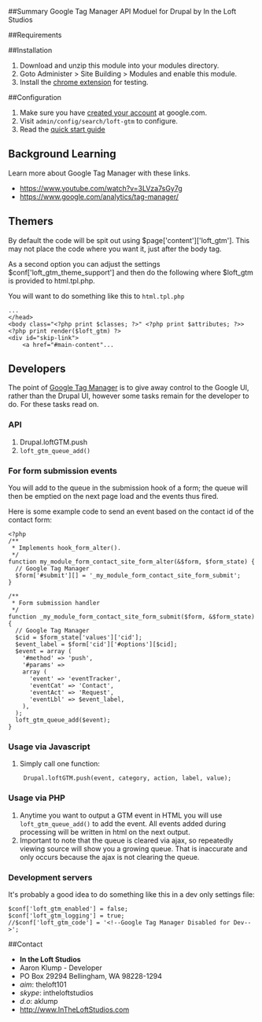 ##Summary
Google Tag Manager API Moduel for Drupal by In the Loft Studios

##Requirements


##Installation
1. Download and unzip this module into your modules directory.
1. Goto Administer > Site Building > Modules and enable this module.
1. Install the [chrome extension](https://chrome.google.com/webstore/detail/tag-assistant-by-google/kejbdjndbnbjgmefkgdddjlbokphdefk?hl=en) for testing.

##Configuration
1. Make sure you have [created your account](https://www.google.com/analytics/tag-manager/get-started/) at google.com.
1. Visit `admin/config/search/loft-gtm` to configure.
1. Read the [quick start guide](https://developers.google.com/tag-manager/quickstart)

## Background Learning
Learn more about Google Tag Manager with these links.
* <https://www.youtube.com/watch?v=3LVza7sGy7g>
* <https://www.google.com/analytics/tag-manager/>

## Themers
By default the code will be spit out using $page['content']['loft_gtm'].  This may not place the code where you want it, just after the body tag.

As a second option you can adjust the settings $conf['loft_gtm_theme_support'] and then do the following where $loft_gtm is provided to html.tpl.php.

You will want to do something like this to `html.tpl.php`
    
    ...
    </head>
    <body class="<?php print $classes; ?>" <?php print $attributes; ?>>
    <?php print render($loft_gtm) ?>
    <div id="skip-link">
        <a href="#main-content"...

## Developers
The point of [Google Tag Manager](https://www.google.com/analytics/tag-manager/) is to give away control to the Google UI, rather than the Drupal UI, however some tasks remain for the developer to do.  For these tasks read on.

### API
1. Drupal.loftGTM.push
1. `loft_gtm_queue_add()`

### For form submission events
You will add to the queue in the submission hook of a form; the queue will then be emptied on the next page load and the events thus fired.

Here is some example code to send an event based on the contact id of the contact form:

    <?php
    /**
     * Implements hook_form_alter().
     */
    function my_module_form_contact_site_form_alter(&$form, $form_state) {
      // Google Tag Manager
      $form['#submit'][] = '_my_module_form_contact_site_form_submit';
    }
    
    /**
     * Form submission handler
     */
    function _my_module_form_contact_site_form_submit($form, &$form_state) {
      // Google Tag Manager
      $cid = $form_state['values']['cid'];
      $event_label = $form['cid']['#options'][$cid];
      $event = array (
        '#method' => 'push',
        '#params' =>
        array (
          'event' => 'eventTracker',
          'eventCat' => 'Contact',
          'eventAct' => 'Request',
          'eventLbl' => $event_label,
        ),
      );
      loft_gtm_queue_add($event);
    }

### Usage via Javascript
1. Simply call one function:

        Drupal.loftGTM.push(event, category, action, label, value);
    
### Usage via PHP
1. Anytime you want to output a GTM event in HTML you will use `loft_gtm_queue_add()` to add the event.  All events added during processing will be written in html on the next output.
1. Important to note that the queue is cleared via ajax, so repeatedly viewing source will show you a growing queue.  That is inaccurate and only occurs because the ajax is not clearing the queue.

### Development servers
It's probably a good idea to do something like this in a dev only settings file:

    $conf['loft_gtm_enabled'] = false;
    $conf['loft_gtm_logging'] = true;
    //$conf['loft_gtm_code'] = '<!--Google Tag Manager Disabled for Dev-->';

##Contact
* **In the Loft Studios**
* Aaron Klump - Developer
* PO Box 29294 Bellingham, WA 98228-1294
* _aim_: theloft101
* _skype_: intheloftstudios
* _d.o_: aklump
* <http://www.InTheLoftStudios.com>
